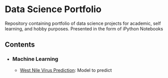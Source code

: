 # Data Science Portfolio
Repository containing portfolio of data science projects for academic, self learning, and hobby purposes. Presented in the form of iPython Notebooks


## Contents 

- ### Machine Learning

   - [West Nile Virus Prediction](https://github.com/sarahtansj/Tinkering/tree/master/West_Nile): Model to predict 
